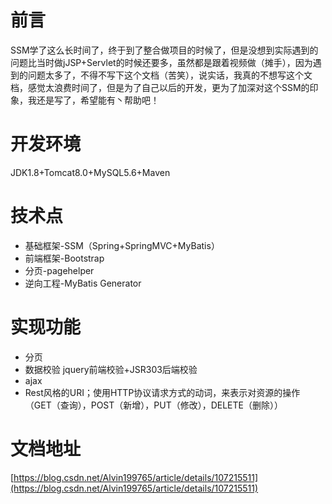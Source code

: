 # 前言
SSM学了这么长时间了，终于到了整合做项目的时候了，但是没想到实际遇到的问题比当时做jJSP+Servlet的时候还要多，虽然都是跟着视频做（摊手），因为遇到的问题太多了，不得不写下这个文档（苦笑），说实话，我真的不想写这个文档，感觉太浪费时间了，但是为了自己以后的开发，更为了加深对这个SSM的印象，我还是写了，希望能有丶帮助吧！


# 开发环境
JDK1.8+Tomcat8.0+MySQL5.6+Maven

# 技术点
- 基础框架-SSM（Spring+SpringMVC+MyBatis）
- 前端框架-Bootstrap
- 分页-pagehelper
- 逆向工程-MyBatis Generator
# 实现功能
- 分页
- 数据校验 jquery前端校验+JSR303后端校验
- ajax
- Rest风格的URI；使用HTTP协议请求方式的动词，来表示对资源的操作（GET（查询），POST（新增），PUT（修改），DELETE（删除））

# 文档地址
[https://blog.csdn.net/Alvin199765/article/details/107215511](https://blog.csdn.net/Alvin199765/article/details/107215511)
